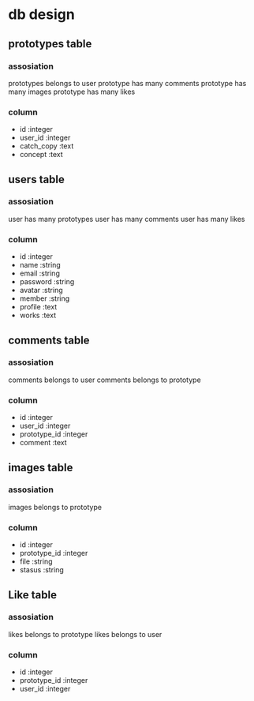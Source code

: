 # db design

## prototypes table
### assosiation
   prototypes belongs to user
   prototype has many comments
   prototype has many images
   prototype has many likes
### column
- id            :integer
- user_id       :integer
- catch_copy    :text
- concept       :text

## users table
### assosiation
   user has many prototypes
   user has many comments
   user has many likes
### column
- id            :integer
- name          :string
- email         :string
- password      :string
- avatar        :string
- member        :string
- profile       :text
- works         :text

## comments table
### assosiation
   comments belongs to user
   comments belongs to prototype
### column
- id            :integer
- user_id       :integer
- prototype_id  :integer
- comment       :text

## images table
### assosiation
   images belongs to prototype
### column
- id            :integer
- prototype_id  :integer
- file          :string
- stasus        :string

## Like table
### assosiation
   likes belongs to prototype
   likes belongs to user
### column
- id            :integer
- prototype_id  :integer
- user_id       :integer
